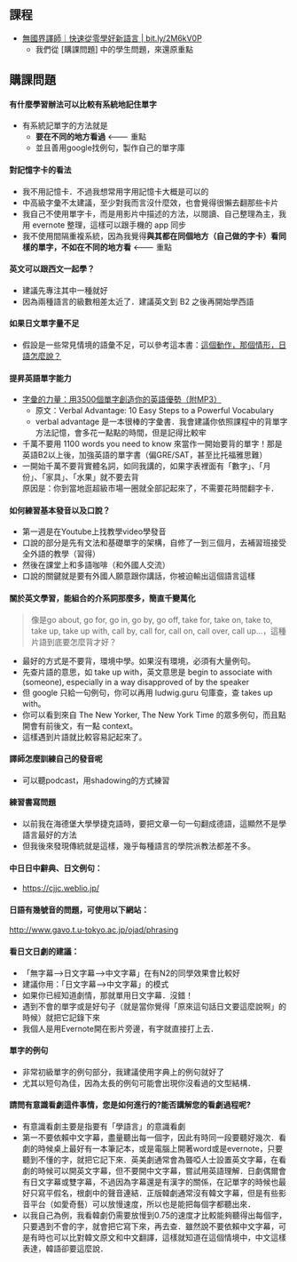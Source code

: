 
## 課程
- [無國界譯師｜快速從零學好新語言 | bit.ly/2M6kV0P](https://bit.ly/2M6kV0P)
  - 我們從 [購課問題] 中的學生問題，來還原重點

## 購課問題

#### 有什麼學習辦法可以比較有系統地記住單字
- 有系統記單字的方法就是
  - **要在不同的地方看過** <--- 重點
  - 並且善用google找例句，製作自己的單字庫

#### 對記憶字卡的看法
- 我不用記憶卡．不過我想常用字用記憶卡大概是可以的
- 中高級字彙不太建議，至少對我而言沒什麼效，也會覺得很懶去翻那些卡片
- 我自己不使用單字卡，而是用影片中描述的方法，以閱讀、自己整理為主，我用 evernote 整理，這樣可以跟手機的 app 同步
- 我不使用間隔重複系統，因為我覺得**與其都在同個地方（自己做的字卡）看同樣的單字，不如在不同的地方看** <--- 重點

#### 英文可以跟西文一起學？
- 建議先專注其中一種就好
- 因為兩種語言的級數相差太近了．建議英文到 B2 之後再開始學西語

#### 如果日文單字量不足
- 假設是一些常見情境的語彙不足，可以參考這本書：[這個動作，那個情形，日語怎麼說？](https://www.books.com.tw/products/0010762216)

#### 提昇英語單字能力
- [字彙的力量：用3500個單字創造你的英語優勢（附MP3）](https://www.books.com.tw/products/0010495790)
  - 原文：Verbal Advantage: 10 Easy Steps to a Powerful Vocabulary
  - verbal advantage 是一本很棒的字彙書．我會建議你依照課程中的背單字方法記憶，會多花一點點的時間，但是記得比較牢
- 千萬不要用 1100 words you need to know 來當作一開始要背的單字！那是英語B2以上後，加強英語的單字書（偏GRE/SAT，甚至比托福雅思難）
- 一開始千萬不要背實體名詞，如同我講的，如果字表裡面有「數字」、「月份」、「家具」、「水果」就不要去背
  <br>原因是：你到當地逛超級市場一圈就全部記起來了，不需要花時間翻字卡．

#### 如何練習基本發音以及口說？
- 第一週是在Youtube上找教學video學發音
- 口說的部分是先有文法和基礎單字的架構，自修了一到三個月，去補習班接受全外語的教學（習得）
- 然後在課堂上和多語咖啡（和外國人交流）
- 口說的關鍵就是要有外國人願意跟你講話，你被迫輸出這個語言這樣

#### 關於英文學習，能組合的介系詞那麼多，簡直千變萬化
> 像是go about, go for, go in, go by, go off, take for, take on, take to, take up, take up with, call by, call for, call on, call over, call up...，這種片語到底要怎麼背才好？
- 最好的方式是不要背，環境中學。如果沒有環境，必須有大量例句。
- 先查片語的意思，如 take up with，英文意思是 begin to associate with (someone), especially in a way disapproved of by the speaker
- 但 google 只給一句例句，你可以再用 ludwig.guru 句庫查，查 takes up with。
- 你可以看到來自 The New Yorker, The New York Time 的眾多例句，而且點開會有前後文，有一點 context。
- 這樣遇到片語就比較容易記起來了。

#### 譯師怎麼訓練自己的發音呢
- 可以聽podcast，用shadowing的方式練習

#### 練習書寫問題
- 以前我在海德堡大學學捷克語時，要把文章一句一句翻成德語，這顯然不是學語言最好的方法
- 但我後來發現傳統就是這樣，幾乎每種語言的學院派教法都差不多。

#### 中日日中辭典、日文例句：
- https://cjjc.weblio.jp/

#### 日語有幾號音的問題，可使用以下網站：
http://www.gavo.t.u-tokyo.ac.jp/ojad/phrasing

#### 看日文日劇的建議：
- 「無字幕—>日文字幕—>中文字幕」在有N2的同學效果會比較好
- 建議你用：「日文字幕—>中文字幕」的模式
- 如果你已經知道劇情，那就單用日文字幕．沒錯！
- 遇到不會的單字或是好句子（就是當你覺得「原來這句話日文要這麼說啊」的時候）就把它記錄下來
- 我個人是用Evernote開在影片旁邊，有字就直接打上去．

#### 單字的例句
- 非常初級單字的例句部分，我建議使用字典上的例句就好了
- 尤其以短句為佳，因為太長的例句可能會出現你沒看過的文型結構．

#### 請問有意識看劇這件事情，您是如何進行的?能否講解您的看劇過程呢?
- 有意識看劇主要是指要有「學語言」的意識看劇
- 第一不要依賴中文字幕，盡量聽出每一個字，因此有時同一段要聽好幾次．看劇的時候桌上最好有一本筆記本，或是電腦上開著word或是evernote，只要聽到不懂的字，就把它記下來．英美劇通常會為聾啞人士設置英文字幕，在看劇的時候可以開英文字幕，但不要開中文字幕，嘗試用英語理解．日劇偶爾會有日文字幕或雙字幕，不過因為字幕還是有漢字的關係，在記單字的時候也最好只寫平假名，根劇中的聲音連結．正版韓劇通常沒有韓文字幕，但是有些影音平台（如愛奇藝）可以放慢速度，所以也是能把每個字都聽出來．
- 以我自己為例，我看韓劇仍需要放慢到0.75的速度才比較能夠聽得出每個字，只要遇到不會的字，就會把它寫下來，再去查．雖然說不要依賴中文字幕，可是有時也可以比對韓文原文和中文翻譯，這樣就知道在這個情境中，中文這樣表達，韓語卻要這麼說．
